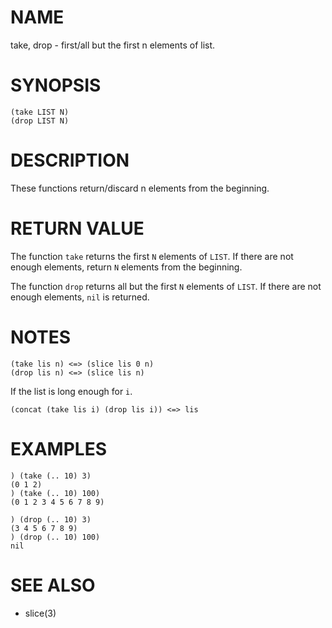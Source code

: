 # NAME
take, drop - first/all but the first n elements of list.

# SYNOPSIS

    (take LIST N)
    (drop LIST N)

# DESCRIPTION
These functions return/discard n elements from the beginning.

# RETURN VALUE
The function `take` returns the first `N` elements of `LIST`. If there are not enough elements, return `N` elements from the beginning.

The function `drop` returns all but the first `N` elements of `LIST`. If there are not enough elements, `nil` is returned.

# NOTES

    (take lis n) <=> (slice lis 0 n)
    (drop lis n) <=> (slice lis n)

If the list is long enough for `i`.

    (concat (take lis i) (drop lis i)) <=> lis

# EXAMPLES

    ) (take (.. 10) 3)
    (0 1 2)
    ) (take (.. 10) 100)
    (0 1 2 3 4 5 6 7 8 9)

    ) (drop (.. 10) 3)
    (3 4 5 6 7 8 9)
    ) (drop (.. 10) 100)
    nil

# SEE ALSO
- slice(3)
